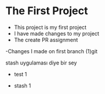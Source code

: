 # The First Project

- This project is my first project
- I have made changes to my project
- The create PR assignment


-Changes I made on first branch (1)git 


stash uygulaması diye bir sey

- test 1

- stash 1


